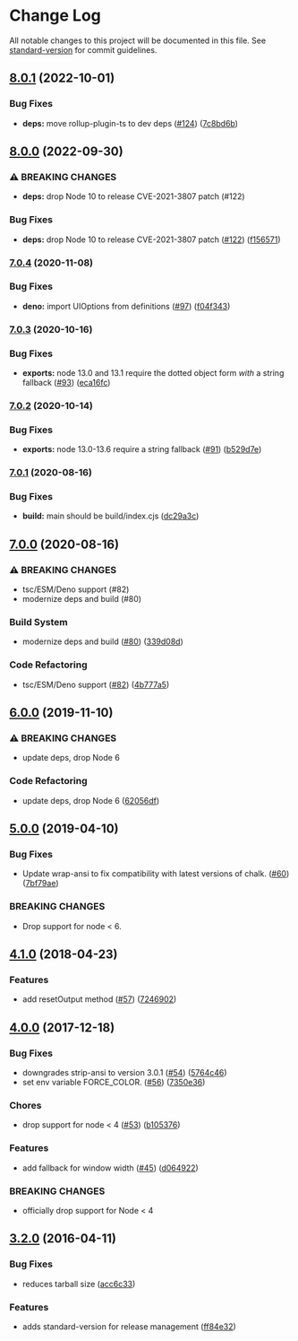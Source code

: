 # Change Log

All notable changes to this project will be documented in this file.
See [standard-version](https://github.com/conventional-changelog/standard-version) for commit
guidelines.

## [8.0.1](https://github.com/yargs/cliui/compare/v8.0.0...v8.0.1) (2022-10-01)

### Bug Fixes

* **deps:** move rollup-plugin-ts to dev
  deps ([#124](https://github.com/yargs/cliui/issues/124)) ([7c8bd6b](https://github.com/yargs/cliui/commit/7c8bd6ba024d61e4eeae310c7959ab8ab6829081))

## [8.0.0](https://github.com/yargs/cliui/compare/v7.0.4...v8.0.0) (2022-09-30)

### ⚠ BREAKING CHANGES

* **deps:** drop Node 10 to release CVE-2021-3807 patch (#122)

### Bug Fixes

* **deps:** drop Node 10 to release CVE-2021-3807
  patch ([#122](https://github.com/yargs/cliui/issues/122)) ([f156571](https://github.com/yargs/cliui/commit/f156571ce4f2ebf313335e3a53ad905589da5a30))

### [7.0.4](https://www.github.com/yargs/cliui/compare/v7.0.3...v7.0.4) (2020-11-08)

### Bug Fixes

* **deno:** import UIOptions from
  definitions ([#97](https://www.github.com/yargs/cliui/issues/97)) ([f04f343](https://www.github.com/yargs/cliui/commit/f04f3439bc78114c7e90f82ff56f5acf16268ea8))

### [7.0.3](https://www.github.com/yargs/cliui/compare/v7.0.2...v7.0.3) (2020-10-16)

### Bug Fixes

* **exports:** node 13.0 and 13.1 require the dotted object form _with_ a string
  fallback ([#93](https://www.github.com/yargs/cliui/issues/93)) ([eca16fc](https://www.github.com/yargs/cliui/commit/eca16fc05d26255df3280906c36d7f0e5b05c6e9))

### [7.0.2](https://www.github.com/yargs/cliui/compare/v7.0.1...v7.0.2) (2020-10-14)

### Bug Fixes

* **exports:** node 13.0-13.6 require a string
  fallback ([#91](https://www.github.com/yargs/cliui/issues/91)) ([b529d7e](https://www.github.com/yargs/cliui/commit/b529d7e432901af1af7848b23ed6cf634497d961))

### [7.0.1](https://www.github.com/yargs/cliui/compare/v7.0.0...v7.0.1) (2020-08-16)

### Bug Fixes

* **build:** main should be
  build/index.cjs ([dc29a3c](https://www.github.com/yargs/cliui/commit/dc29a3cc617a410aa850e06337b5954b04f2cb4d))

## [7.0.0](https://www.github.com/yargs/cliui/compare/v6.0.0...v7.0.0) (2020-08-16)

### ⚠ BREAKING CHANGES

* tsc/ESM/Deno support (#82)
* modernize deps and build (#80)

### Build System

* modernize deps and
  build ([#80](https://www.github.com/yargs/cliui/issues/80)) ([339d08d](https://www.github.com/yargs/cliui/commit/339d08dc71b15a3928aeab09042af94db2f43743))

### Code Refactoring

* tsc/ESM/Deno
  support ([#82](https://www.github.com/yargs/cliui/issues/82)) ([4b777a5](https://www.github.com/yargs/cliui/commit/4b777a5fe01c5d8958c6708695d6aab7dbe5706c))

## [6.0.0](https://www.github.com/yargs/cliui/compare/v5.0.0...v6.0.0) (2019-11-10)

### ⚠ BREAKING CHANGES

* update deps, drop Node 6

### Code Refactoring

* update deps, drop Node 6 ([62056df](https://www.github.com/yargs/cliui/commit/62056df))

## [5.0.0](https://github.com/yargs/cliui/compare/v4.1.0...v5.0.0) (2019-04-10)

### Bug Fixes

* Update wrap-ansi to fix compatibility with latest versions of
  chalk. ([#60](https://github.com/yargs/cliui/issues/60)) ([7bf79ae](https://github.com/yargs/cliui/commit/7bf79ae))

### BREAKING CHANGES

* Drop support for node < 6.

<a name="4.1.0"></a>

## [4.1.0](https://github.com/yargs/cliui/compare/v4.0.0...v4.1.0) (2018-04-23)

### Features

* add resetOutput
  method ([#57](https://github.com/yargs/cliui/issues/57)) ([7246902](https://github.com/yargs/cliui/commit/7246902))

<a name="4.0.0"></a>

## [4.0.0](https://github.com/yargs/cliui/compare/v3.2.0...v4.0.0) (2017-12-18)

### Bug Fixes

* downgrades strip-ansi to version
  3.0.1 ([#54](https://github.com/yargs/cliui/issues/54)) ([5764c46](https://github.com/yargs/cliui/commit/5764c46))
* set env variable
  FORCE_COLOR. ([#56](https://github.com/yargs/cliui/issues/56)) ([7350e36](https://github.com/yargs/cliui/commit/7350e36))

### Chores

* drop support for node <
  4 ([#53](https://github.com/yargs/cliui/issues/53)) ([b105376](https://github.com/yargs/cliui/commit/b105376))

### Features

* add fallback for window
  width ([#45](https://github.com/yargs/cliui/issues/45)) ([d064922](https://github.com/yargs/cliui/commit/d064922))

### BREAKING CHANGES

* officially drop support for Node < 4

<a name="3.2.0"></a>

## [3.2.0](https://github.com/yargs/cliui/compare/v3.1.2...v3.2.0) (2016-04-11)

### Bug Fixes

* reduces tarball size ([acc6c33](https://github.com/yargs/cliui/commit/acc6c33))

### Features

* adds standard-version for release
  management ([ff84e32](https://github.com/yargs/cliui/commit/ff84e32))

